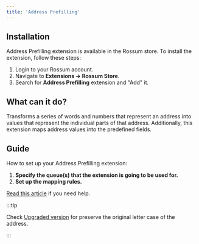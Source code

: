 ```yaml
---
title: 'Address Prefilling'
---
```


## Installation

Address Prefilling extension is available in the Rossum store. To install the extension, follow these steps:

1. Login to your Rossum account.
1. Navigate to **Extensions → Rossum Store**.
1. Search for **Address Prefilling** extension and "Add" it.
## What can it do?

Transforms a series of words and numbers that represent an address into values that represent the individual parts of that address. Additionally, this extension maps address values into the predefined fields.

## Guide

How to set up your Address Prefilling extension:

1. **Specify the queue(s) that the extension is going to be used for.**
1. **Set up the mapping rules.**

[Read this article](https://rossum.ai/help/article/how-to-set-up-the-address-prefilling-extension-from-rossum-store/) if you need help.

:::tip

Check [Upgraded version](./upgraded-version.md) for preserve the original letter case of the address.

:::